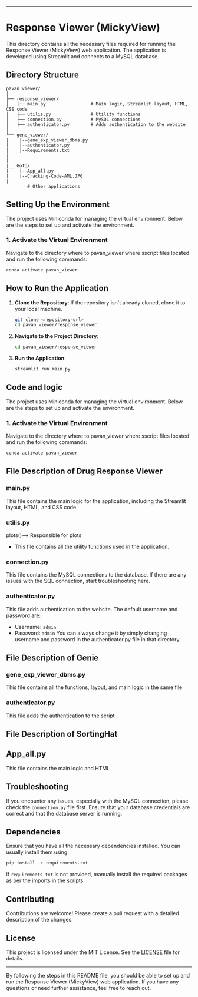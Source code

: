 

---

# Response Viewer (MickyView)

This directory contains all the necessary files required for running the Response Viewer (MickyView) web application. The application is developed using Streamlit and connects to a MySQL database.

## Directory Structure

```plaintext
pavan_viewer/
│
├── response_viewer/
│   ├── main.py                 # Main logic, Streamlit layout, HTML, CSS code
│   ├── utilis.py               # Utility functions
│   ├── connection.py           # MySQL connections
│   ├── authenticator.py        # Adds authentication to the website
│
└── gene_viewer/
|    |--gene_exp_viewer_dbms.py
|    |--authenticator.py
|    |--Requirements.txt
|
|
|__ GoTo/
|    |--App_all.py
|    |--Cracking-Code-AML.JPG
|
        # Other applications
```

## Setting Up the Environment

The project uses Miniconda for managing the virtual environment. Below are the steps to set up and activate the environment.

### 1. Activate the Virtual Environment

Navigate to the directory where to pavan_viewer where sscript files located and run the following commands:

```bash
conda activate pavan_viewer
```

## How to Run the Application

1. **Clone the Repository**: If the repository isn't already cloned, clone it to your local machine.
   ```bash
   git clone <repository-url>
   cd pavan_viewer/response_viewer
   ```

2. **Navigate to the Project Directory**:
   ```bash
   cd pavan_viewer/response_viewer
   ```

3. **Run the Application**:
   ```bash
   streamlit run main.py
   ```

## Code and logic

The project uses Miniconda for managing the virtual environment. Below are the steps to set up and activate the environment.

### 1. Activate the Virtual Environment

Navigate to the directory where to pavan_viewer where sscript files located and run the following commands:

```bash
conda activate pavan_viewer
```

## File Description of Drug Response Viewer

### main.py
This file contains the main logic for the application, including the Streamlit layout, HTML, and CSS code.

### utilis.py
plots()--> Responsible for plots
- This file contains all the utility functions used in the application.

### connection.py
This file contains the MySQL connections to the database. If there are any issues with the SQL connection, start troubleshooting here.

### authenticator.py
This file adds authentication to the website. The default username and password are:
- Username: `admin`
- Password: `admin`
You can always change it by simply changing username and password in the authenticator.py file in that directory.

## File Description of Genie 

### gene_exp_viewer_dbms.py
This file contains all the functions, layout, and main logic in the same file 

### authenticator.py
This file adds the authentication to the script

## File Description of SortingHat

## App_all.py
This file contains the main logic and HTML

## Troubleshooting

If you encounter any issues, especially with the MySQL connection, please check the `connection.py` file first. Ensure that your database credentials are correct and that the database server is running.

## Dependencies

Ensure that you have all the necessary dependencies installed. You can usually install them using:

```bash
pip install -r requirements.txt
```

If `requirements.txt` is not provided, manually install the required packages as per the imports in the scripts.

## Contributing

Contributions are welcome! Please create a pull request with a detailed description of the changes.

## License

This project is licensed under the MIT License. See the [LICENSE](LICENSE) file for details.

---

By following the steps in this README file, you should be able to set up and run the Response Viewer (MickyView) web application. If you have any questions or need further assistance, feel free to reach out.
